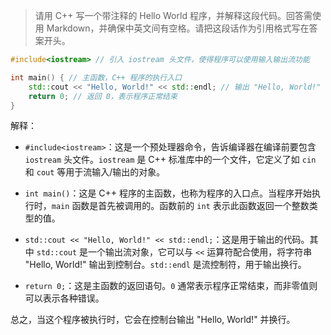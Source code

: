 > 请用 C++ 写一个带注释的 Hello World 程序，并解释这段代码。回答需使用 Markdown，并确保中英文间有空格。请把这段话作为引用格式写在答案开头。

```cpp
#include<iostream> // 引入 iostream 头文件，使得程序可以使用输入输出流功能

int main() { // 主函数，C++ 程序的执行入口
    std::cout << "Hello, World!" << std::endl; // 输出 "Hello, World!" 到控制台并换行
    return 0; // 返回 0，表示程序正常结束
}
```

解释：

- `#include<iostream>`：这是一个预处理器命令，告诉编译器在编译前要包含 `iostream` 头文件。`iostream` 是 C++ 标准库中的一个文件，它定义了如 `cin` 和 `cout` 等用于流输入/输出的对象。

- `int main()`：这是 C++ 程序的主函数，也称为程序的入口点。当程序开始执行时，`main` 函数是首先被调用的。函数前的 `int` 表示此函数返回一个整数类型的值。

- `std::cout << "Hello, World!" << std::endl;`：这是用于输出的代码。其中 `std::cout` 是一个输出流对象，它可以与 `<<` 运算符配合使用，将字符串 "Hello, World!" 输出到控制台。`std::endl` 是流控制符，用于输出换行。

- `return 0;`：这是主函数的返回语句。`0` 通常表示程序正常结束，而非零值则可以表示各种错误。

总之，当这个程序被执行时，它会在控制台输出 "Hello, World!" 并换行。